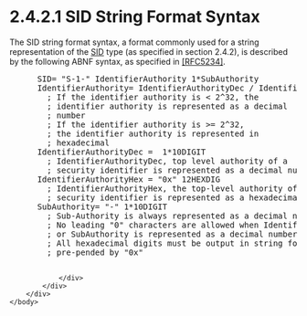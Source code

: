 <html dir="LTR" xmlns:mshelp="http://msdn.microsoft.com/mshelp" xmlns:ddue="http://ddue.schemas.microsoft.com/authoring/2003/5" xmlns:xlink="http://www.w3.org/1999/xlink" xmlns:tool="http://www.microsoft.com/tooltip">
    <head>
        <meta http-equiv="Content-Type" content="text/html; CHARSET=utf-8"></meta>
        <meta name="save" content="history"></meta>
        <title>2.4.2.1 SID String Format Syntax</title>
        <xml>
            <mshelp:toctitle title="2.4.2.1 SID String Format Syntax"></mshelp:toctitle>
            <mshelp:rltitle title="[MS-DTYP]: SID String Format Syntax"></mshelp:rltitle>
            <mshelp:keyword index="A" term="c92a27b1-c772-4fa7-a432-15df5f1b66a1"></mshelp:keyword>
            <mshelp:attr name="DCSext.ContentType" value="open specification"></mshelp:attr>
            <mshelp:attr name="AssetID" value="c92a27b1-c772-4fa7-a432-15df5f1b66a1"></mshelp:attr>
            <mshelp:attr name="TopicType" value="kbRef"></mshelp:attr>
            <mshelp:attr name="DCSext.Title" value="[MS-DTYP]: SID String Format Syntax" />
        </xml>
    </head>
    <body>
        <div id="header">
            <h1 class="heading">2.4.2.1 SID String Format Syntax</h1>
        </div>
        <div id="mainSection">
            <div id="mainBody">
                <div id="allHistory" class="saveHistory"></div>
                <div id="sectionSection0" class="section" name="collapseableSection">
                    

<p>The SID string format syntax, a format commonly used for a
string representation of the <a href="78eb9013-1c3a-4970-ad1f-2b1dad588a25.md">SID</a>
type (as specified in section 2.4.2), is described by the following ABNF
syntax, as specified in <a href="https://go.microsoft.com/fwlink/?LinkId=123096">[RFC5234]</a>.</p>

<dl>
<dd>
<div><pre> SID= &quot;S-1-&quot; IdentifierAuthority 1*SubAuthority
 IdentifierAuthority= IdentifierAuthorityDec / IdentifierAuthorityHex
   ; If the identifier authority is &lt; 2^32, the
   ; identifier authority is represented as a decimal 
   ; number
   ; If the identifier authority is &gt;= 2^32,
   ; the identifier authority is represented in 
   ; hexadecimal
 IdentifierAuthorityDec =  1*10DIGIT
   ; IdentifierAuthorityDec, top level authority of a 
   ; security identifier is represented as a decimal number
 IdentifierAuthorityHex = &quot;0x&quot; 12HEXDIG
   ; IdentifierAuthorityHex, the top-level authority of a
   ; security identifier is represented as a hexadecimal number
 SubAuthority= &quot;-&quot; 1*10DIGIT
   ; Sub-Authority is always represented as a decimal number 
   ; No leading &quot;0&quot; characters are allowed when IdentifierAuthority
   ; or SubAuthority is represented as a decimal number
   ; All hexadecimal digits must be output in string format,
   ; pre-pended by &quot;0x&quot;
  
</pre></div>
</dd></dl>


                </div>
            </div>
        </div>
    </body>
</html>